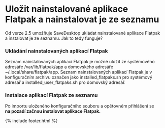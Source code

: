 # Uložit nainstalované aplikace Flatpak a nainstalovat je ze seznamu
Od verze 2.5 umožňuje SaveDesktop ukládat nainstalované aplikace Flatpak a instalovat je ze seznamu. Jak to tedy funguje?

### Ukládání nainstalovaných aplikací Flatpak
Seznam nainstalovaných aplikací Flatpak je možné uložit ze systémového adresáře /var/lib/flatpak/app a domovského adresáře ~/.local/share/flatpak/app. Seznam nainstalovaných aplikací Flatpak je v konfiguračním archivu označen jako installed_flatpaks.sh pro systémový adresář a installed_user_flatpaks.sh pro domovský adresář.

### Instalace aplikací Flatpak ze seznamu
Po importu uloženého konfiguračního souboru a opětovném přihlášení se **na pozadí začnou instalovat aplikace Flatpak.**



{% include footer.html %}
